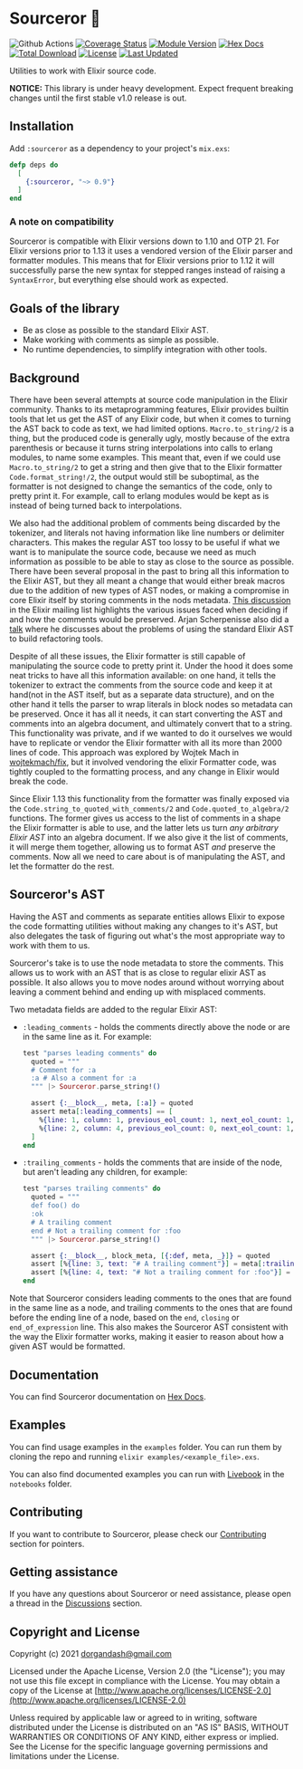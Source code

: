 # Sourceror 🧙

![Github Actions](https://github.com/doorgan/sourceror/actions/workflows/main.yml/badge.svg?branch=main)
[![Coverage Status](https://coveralls.io/repos/github/doorgan/sourceror/badge.svg?branch=main)](https://coveralls.io/github/doorgan/sourceror?branch=main)
[![Module Version](https://img.shields.io/hexpm/v/sourceror.svg)](https://hex.pm/packages/sourceror)
[![Hex Docs](https://img.shields.io/badge/hex-docs-lightgreen.svg)](https://hexdocs.pm/sourceror/)
[![Total Download](https://img.shields.io/hexpm/dt/sourceror.svg)](https://hex.pm/packages/sourceror)
[![License](https://img.shields.io/hexpm/l/sourceror.svg)](https://github.com/doorgan/sourceror/blob/master/LICENSE)
[![Last Updated](https://img.shields.io/github/last-commit/doorgan/sourceror.svg)](https://github.com/doorgan/sourceror/commits/master)

<!-- MDOC !-->

Utilities to work with Elixir source code.

**NOTICE:** This library is under heavy development. Expect frequent breaking
changes until the first stable v1.0 release is out.

## Installation

Add `:sourceror` as a dependency to your project's `mix.exs`:

```elixir
defp deps do
  [
    {:sourceror, "~> 0.9"}
  ]
end
```

### A note on compatibility

Sourceror is compatible with Elixir versions down to 1.10 and OTP 21. For Elixir
versions prior to 1.13 it uses a vendored version of the Elixir parser and
formatter modules. This means that for Elixir versions prior to 1.12 it will
successfully parse the new syntax for stepped ranges instead of raising a
`SyntaxError`, but everything else should work as expected.

## Goals of the library

- Be as close as possible to the standard Elixir AST.
- Make working with comments as simple as possible.
- No runtime dependencies, to simplify integration with other tools.

## Background

There have been several attempts at source code manipulation in the Elixir
community. Thanks to its metaprogramming features, Elixir provides builtin tools
that let us get the AST of any Elixir code, but when it comes to turning
the AST back to code as text, we had limited options. `Macro.to_string/2` is a
thing, but the produced code is generally ugly, mostly because of the extra
parenthesis or because it turns string interpolations into calls to erlang
modules, to name some examples. This meant that, even if we could use
`Macro.to_string/2` to get a string and then give that to the Elixir formatter
`Code.format_string!/2`, the output would still be suboptimal, as the formatter
is not designed to change the semantics of the code, only to pretty print it.
For example, call to erlang modules would be kept as is instead of being turned
back to interpolations.

We also had the additional problem of comments being discarded by the tokenizer,
and literals not having information like line numbers or delimiter characters.
This makes the regular AST too lossy to be useful if what we want is to
manipulate the source code, because we need as much information as possible to
be able to stay as close to the source as possible. There have been several
proposal in the past to bring all this information to the Elixir AST, but they
all meant a change that would either break macros due to the addition of new
types of AST nodes, or making a compromise in core Elixir itself by storing
comments in the nods metadata. [This
discussion](https://groups.google.com/u/1/g/elixir-lang-core/c/GM0yM5Su1Zc/m/poIKsiEVDQAJ)
in the Elixir mailing list highlights the various issues faced when deciding if
and how the comments would be preserved. Arjan Scherpenisse also did a
[talk](https://www.youtube.com/watch?v=aM0BLWgr0g4&t=117s) where he discusses
about the problems of using the standard Elixir AST to build refactoring tools.

Despite of all these issues, the Elixir formatter is still capable of
manipulating the source code to pretty print it. Under the hood it does some
neat tricks to have all this information available: on one hand, it tells the
tokenizer to extract the comments from the source code and keep it at hand(not
in the AST itself, but as a separate data structure), and on the other hand it
tells the parser to wrap literals in block nodes so metadata can be preserved.
Once it has all it needs, it can start converting the AST and comments into an
algebra document, and ultimately convert that to a string. This functionality
was private, and if we wanted to do it ourselves we would have to replicate or
vendor the Elixir formatter with all its more than 2000 lines of code. This
approach was explored by Wojtek Mach in
[wojtekmach/fix](https://github.com/wojtekmach/fix), but it involved vendoring
the elixir Formatter code, was tightly coupled to the formatting process, and
any change in Elixir would break the code.

Since Elixir 1.13 this functionality from the formatter was finally exposed via
the `Code.string_to_quoted_with_comments/2` and `Code.quoted_to_algebra/2`
functions. The former gives us access to the list of comments in a shape the
Elixir formatter is able to use, and the latter lets us turn _any arbitrary
Elixir AST_ into an algebra document. If we also give it the list of comments,
it will merge them together, allowing us to format AST _and_ preserve the
comments. Now all we need to care about is of manipulating the AST, and let the
formatter do the rest.

## Sourceror's AST

Having the AST and comments as separate entities allows Elixir to expose the
code formatting utilities without making any changes to it's AST, but also
delegates the task of figuring out what's the most appropriate way to work with
them to us.

Sourceror's take is to use the node metadata to store the comments. This allows
us to work with an AST that is as close to regular elixir AST as possible. It
also allows you to move nodes around without worrying about leaving a comment
behind and ending up with misplaced comments.

Two metadata fields are added to the regular Elixir AST:

- `:leading_comments` - holds the comments directly above the node or are in
  the same line as it. For example:

  ```elixir
  test "parses leading comments" do
    quoted = """
    # Comment for :a
    :a # Also a comment for :a
    """ |> Sourceror.parse_string!()

    assert {:__block__, meta, [:a]} = quoted
    assert meta[:leading_comments] == [
      %{line: 1, column: 1, previous_eol_count: 1, next_eol_count: 1, text: "# Comment for :a"},
      %{line: 2, column: 4, previous_eol_count: 0, next_eol_count: 1, text: "# Also a comment for :a"},
    ]
  end
  ```

- `:trailing_comments` - holds the comments that are inside of the node, but
  aren't leading any children, for example:

  ```elixir
  test "parses trailing comments" do
    quoted = """
    def foo() do
    :ok
    # A trailing comment
    end # Not a trailing comment for :foo
    """ |> Sourceror.parse_string!()

    assert {:__block__, block_meta, [{:def, meta, _}]} = quoted
    assert [%{line: 3, text: "# A trailing comment"}] = meta[:trailing_comments]
    assert [%{line: 4, text: "# Not a trailing comment for :foo"}] = block_meta[:trailing_comments]
  end
  ```

Note that Sourceror considers leading comments to the ones that are found in the
same line as a node, and trailing comments to the ones that are found before the
ending line of a node, based on the `end`, `closing` or `end_of_expression`
line. This also makes the Sourceror AST consistent with the way the Elixir
formatter works, making it easier to reason about how a given AST would be
formatted.

<!-- MDOC !-->

## Documentation

You can find Sourceror documentation on [Hex Docs](https://hexdocs.pm/sourceror/readme.html).

## Examples

You can find usage examples in the `examples` folder. You can run them by
cloning the repo and running `elixir examples/<example_file>.exs`.

You can also find documented examples you can run with [Livebook](https://github.com/elixir-nx/livebook)
in the `notebooks` folder.

## Contributing

If you want to contribute to Sourceror, please check our
[Contributing](https://github.com/doorgan/sourceror/blob/master/CONTRIBUTING.md)
section for pointers.

## Getting assistance

If you have any questions about Sourceror or need assistance, please open a
thread in the [Discussions](https://github.com/doorgan/sourceror/discussions)
section.

## Copyright and License

Copyright (c) 2021 dorgandash@gmail.com

Licensed under the Apache License, Version 2.0 (the "License");
you may not use this file except in compliance with the License.
You may obtain a copy of the License at [http://www.apache.org/licenses/LICENSE-2.0](http://www.apache.org/licenses/LICENSE-2.0)

Unless required by applicable law or agreed to in writing, software distributed
under the License is distributed on an "AS IS" BASIS, WITHOUT WARRANTIES OR
CONDITIONS OF ANY KIND, either express or implied. See the License for the
specific language governing permissions and limitations under the License.
